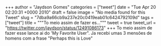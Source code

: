 
+++
author = "Jaydson Gomes"
categories = ["tweet"]
date = "Tue Apr 20 02:20:31 +0000 2010"
draft = false
image = "No media found for this Tweet"
slug = "7dba9a66cb9a237e20c0419eab01c6424792109d"
tags = ["tweet"]
title = """To meio assim de fazer es..."""
tweet = true
tweet_url = "https://twitter.com/jaydson/status/12491086173"
+++
To meio assim de fazer esse lance ai do 'My Favorite User". Ja recebi umas 3 mensões de homens com a frase "Perhaps this is Love"
